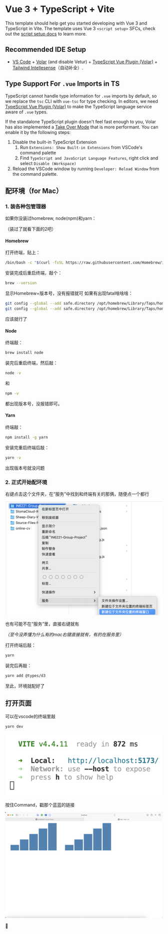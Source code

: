 # Vue 3 + TypeScript + Vite

This template should help get you started developing with Vue 3 and TypeScript in Vite. The template uses Vue 3 `<script setup>` SFCs, check out the [script setup docs](https://v3.vuejs.org/api/sfc-script-setup.html#sfc-script-setup) to learn more.

## Recommended IDE Setup

- [VS Code](https://code.visualstudio.com/) + [Volar](https://marketplace.visualstudio.com/items?itemName=Vue.volar) (and disable Vetur) + [TypeScript Vue Plugin (Volar)](https://marketplace.visualstudio.com/items?itemName=Vue.vscode-typescript-vue-plugin) + [Tailwind Intellesense](https://marketplace.visualstudio.com/items?itemName=bradlc.vscode-tailwindcss)（自动补全）.


## Type Support For `.vue` Imports in TS

TypeScript cannot handle type information for `.vue` imports by default, so we replace the `tsc` CLI with `vue-tsc` for type checking. In editors, we need [TypeScript Vue Plugin (Volar)](https://marketplace.visualstudio.com/items?itemName=Vue.vscode-typescript-vue-plugin) to make the TypeScript language service aware of `.vue` types.

If the standalone TypeScript plugin doesn't feel fast enough to you, Volar has also implemented a [Take Over Mode](https://github.com/johnsoncodehk/volar/discussions/471#discussioncomment-1361669) that is more performant. You can enable it by the following steps:

1. Disable the built-in TypeScript Extension
   1. Run `Extensions: Show Built-in Extensions` from VSCode's command palette
   2. Find `TypeScript and JavaScript Language Features`, right click and select `Disable (Workspace)`
2. Reload the VSCode window by running `Developer: Reload Window` from the command palette.

## 配环境（for Mac）

### 1. 装各种包管理器
如果你没装过homebrew, node(npm)和yarn：

（装过了就看下面的2吧）
#### Homebrew
打开终端，贴上：

```sh
/bin/bash -c "$(curl -fsSL https://raw.githubusercontent.com/Homebrew/install/HEAD/install.sh)"
```

安装完成后重启终端，敲个：
```sh
brew --version
```
显示Homebrew+版本号，没有报错就可
如果有出现fatal啥啥啥：

```sh
git config --global --add safe.directory /opt/homebrew/Library/Taps/homebrew/homebrew-core
git config --global --add safe.directory /opt/homebrew/Library/Taps/homebrew/homebrew-cask
```
应该就行了
#### Node
终端敲：
```sh
brew install node
```
装完后重启终端，然后敲：
```sh
node -v
```
和
```sh
npm -v
```
都出现版本号，没报错即可。

#### Yarn
终端敲：
```sh
npm install -g yarn
```
安装完重启终端后敲：
```sh
yarn -v
```
出现版本号就没问题

### 2. 正式开始配环境
右键点击这个文件夹，在“服务”中找到和终端有关的那俩，随便点一个都行

![Alt text](./guide_img/folder_termi.png)

也有可能不在“服务”里，直接右键就有

*（至今没弄懂为什么有的mac右键直接就有，有的在服务里）*

打开终端后敲：
```sh
yarn
```
装完后再敲：
```sh
yarn add @types/d3 
```
至此，环境就配好了

## 打开页面
可以在vscode的终端里敲
```sh
yarn dev
```

![Alt text](./guide_img/vscode_yarn_dev.png)

按住Command，戳那个蓝蓝的链接

![Alt text](./guide_img/finish.png)



🎉